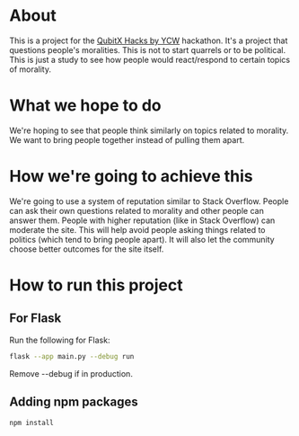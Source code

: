 # About
This is a project for the [QubitX Hacks by YCW](https://qubitx.devpost.com/) hackathon.
It's a project that questions people's moralities. This is not to start quarrels or to be political. 
This is just a study to see how people would react/respond to certain topics of morality.

# What we hope to do
We're hoping to see that people think similarly on topics related to morality.
We want to bring people together instead of pulling them apart.

# How we're going to achieve this
We're going to use a system of reputation similar to Stack Overflow.
People can ask their own questions related to morality and other people can 
answer them. People with higher reputation (like in Stack Overflow) can moderate the site.
This will help avoid people asking things related to politics (which tend to bring people apart).
It will also let the community choose better outcomes for the site itself.

# How to run this project

## For Flask
Run the following for Flask:
```bash
flask --app main.py --debug run
```
Remove --debug if in production.

## Adding npm packages

```bash
npm install
```